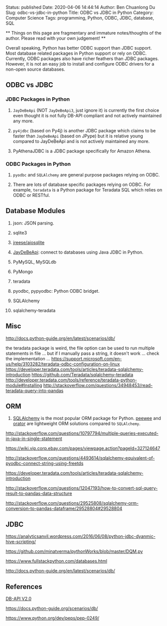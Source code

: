 Status: published
Date: 2020-04-06 14:44:14
Author: Ben Chuanlong Du
Slug: odbc-vs-jdbc-in-python
Title: ODBC vs JDBC in Python
Category: Computer Science
Tags: programming, Python, ODBC, JDBC, database, SQL

**
Things on this page are
fragmentary and immature notes/thoughts of the author.
Please read with your own judgement!
**

Overall speaking,
Python has better ODBC support than JDBC support.
Most database related packages in Python support or rely on ODBC.
Currently, ODBC packages also have richer feathers than JDBC packages.
However,
it is not an easy job to install and configure ODBC drivers for a non-open source databases.

## ODBC vs JDBC

### JDBC Packages in Python

1. `JayDeBeApi` (NOT `JayDeBeApi3`, just ignore it) is currently the first choice 
    even thought it is not fully DB-API compliant
    and not actively maintained any more.

2. `py4jdbc` (based on Py4j) is another JDBC package 
    which claims to be faster than `JayDeBeApi` (based on JPype)
    but it is relative young compared to JayDeBeApi
    and is not actively maintained any more.

4. PyAthenaJDBC is a JDBC package specifically for Amazon Athena.

### ODBC Packages in Python

1. `pyodbc` and `SQLAlchemy` are general purpose packages relying on ODBC.

2. There are lots of database specific packages relying on ODBC.
    For example,
    `teradata` is a Python package for Teradata SQL which relies on ODBC or RESTful.

## Database Modules

1. json: JSON parsing.

2. sqlite3

3. [jreese/aiosqlite](https://github.com/jreese/aiosqlite)

3. [JayDeBeApi](https://github.com/baztian/jaydebeapi): connect to databases using Java JDBC in Python.

4. PyMySQL, MySQLdb

5. PyMongo

6. teradata

7. pyodbc, pypyodbc: Python ODBC bridget.

8. SQLAlchemy

9. sqlalchemy-teradata


## Misc

http://docs.python-guide.org/en/latest/scenarios/db/


the teradata package is weird, the file option can be used to run multiple statements in file ...
but if I manually pass a string, it doesn't work ... check the implementation ...
https://support.microsoft.com/en-us/help/3103282/teradata-odbc-configuration-on-linux
https://developer.teradata.com/tools/articles/teradata-sqlalchemy-introduction
https://github.com/Teradata/sqlalchemy-teradata
http://developer.teradata.com/tools/reference/teradata-python-module#Installing
http://stackoverflow.com/questions/34948453/read-teradata-query-into-pandas


## ORM

1. [SQLAlchemy](https://www.sqlalchemy.org/)
    is the most popular ORM package for Python.
    [peewee](https://github.com/coleifer/peewee)
    and
    [orator](https://github.com/sdispater/orator)
    are lightweight ORM solutions compared to `SQLAlchemy`.


http://stackoverflow.com/questions/10797794/multiple-queries-executed-in-java-in-single-statement

https://wiki.vip.corp.ebay.com/pages/viewpage.action?pageId=327124647



http://stackoverflow.com/questions/4493614/sqlalchemy-equivalent-of-pyodbc-connect-string-using-freetds

https://developer.teradata.com/tools/articles/teradata-sqlalchemy-introduction

http://stackoverflow.com/questions/12047193/how-to-convert-sql-query-result-to-pandas-data-structure

http://stackoverflow.com/questions/29525808/sqlalchemy-orm-conversion-to-pandas-dataframe/29528804#29528804


## JDBC

https://analyticsanvil.wordpress.com/2016/06/08/python-jdbc-dyanmic-hive-scripting/

https://github.com/minatverma/pythonWorks/blob/master/DQM.py

https://www.fullstackpython.com/databases.html

http://docs.python-guide.org/en/latest/scenarios/db/

## References

[DB-API V2.0](https://www.python.org/dev/peps/pep-0249/)

https://docs.python-guide.org/scenarios/db/

https://www.python.org/dev/peps/pep-0249/
